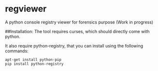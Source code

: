 # regviewer
A python console registry viewer for forensics purpose (Work in progress)

##Installation:
The tool requires curses, which should directly come with python.

It also require python-registry, that you can install using the following commands:
```
apt-get install python-pip
pip install python-registry
```
